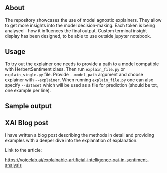 ## About
The repository showcases the use of model agnostic explainers. They allow to get more insights into the model decision-making. Each token is being analysed - how it influences the final output. Custom terminal insight display has been designed, to be able to use outside jupyter notebook.

## Usage
To try out the explainer one needs to provide a path to a model compatible with HerbertSentiment class. Then run ```explain_file.py``` or ```explain_single.py``` file. Provide ```--model_path``` argument and choose explainer with ```--explainer```. When running ```explain_file.py``` one can also specify ```--dataset``` which will be used as a file for prediction (should be txt, one example per line).

## Sample output


## XAI Blog post
I have written a blog post describing the methods in detail and providing examples with a deeper dive into the explanation of explanation. 

Link to the article: 

https://voicelab.ai/explainable-artificial-intelligence-xai-in-sentiment-analysis 